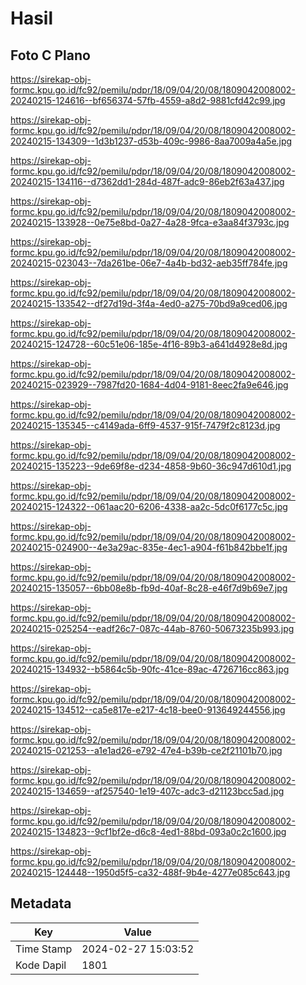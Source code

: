 # Hasil

## Foto C Plano

https://sirekap-obj-formc.kpu.go.id/fc92/pemilu/pdpr/18/09/04/20/08/1809042008002-20240215-124616--bf656374-57fb-4559-a8d2-9881cfd42c99.jpg

https://sirekap-obj-formc.kpu.go.id/fc92/pemilu/pdpr/18/09/04/20/08/1809042008002-20240215-134309--1d3b1237-d53b-409c-9986-8aa7009a4a5e.jpg

https://sirekap-obj-formc.kpu.go.id/fc92/pemilu/pdpr/18/09/04/20/08/1809042008002-20240215-134116--d7362dd1-284d-487f-adc9-86eb2f63a437.jpg

https://sirekap-obj-formc.kpu.go.id/fc92/pemilu/pdpr/18/09/04/20/08/1809042008002-20240215-133928--0e75e8bd-0a27-4a28-9fca-e3aa84f3793c.jpg

https://sirekap-obj-formc.kpu.go.id/fc92/pemilu/pdpr/18/09/04/20/08/1809042008002-20240215-023043--7da261be-06e7-4a4b-bd32-aeb35ff784fe.jpg

https://sirekap-obj-formc.kpu.go.id/fc92/pemilu/pdpr/18/09/04/20/08/1809042008002-20240215-133542--df27d19d-3f4a-4ed0-a275-70bd9a9ced06.jpg

https://sirekap-obj-formc.kpu.go.id/fc92/pemilu/pdpr/18/09/04/20/08/1809042008002-20240215-124728--60c51e06-185e-4f16-89b3-a641d4928e8d.jpg

https://sirekap-obj-formc.kpu.go.id/fc92/pemilu/pdpr/18/09/04/20/08/1809042008002-20240215-023929--7987fd20-1684-4d04-9181-8eec2fa9e646.jpg

https://sirekap-obj-formc.kpu.go.id/fc92/pemilu/pdpr/18/09/04/20/08/1809042008002-20240215-135345--c4149ada-6ff9-4537-915f-7479f2c8123d.jpg

https://sirekap-obj-formc.kpu.go.id/fc92/pemilu/pdpr/18/09/04/20/08/1809042008002-20240215-135223--9de69f8e-d234-4858-9b60-36c947d610d1.jpg

https://sirekap-obj-formc.kpu.go.id/fc92/pemilu/pdpr/18/09/04/20/08/1809042008002-20240215-124322--061aac20-6206-4338-aa2c-5dc0f6177c5c.jpg

https://sirekap-obj-formc.kpu.go.id/fc92/pemilu/pdpr/18/09/04/20/08/1809042008002-20240215-024900--4e3a29ac-835e-4ec1-a904-f61b842bbe1f.jpg

https://sirekap-obj-formc.kpu.go.id/fc92/pemilu/pdpr/18/09/04/20/08/1809042008002-20240215-135057--6bb08e8b-fb9d-40af-8c28-e46f7d9b69e7.jpg

https://sirekap-obj-formc.kpu.go.id/fc92/pemilu/pdpr/18/09/04/20/08/1809042008002-20240215-025254--eadf26c7-087c-44ab-8760-50673235b993.jpg

https://sirekap-obj-formc.kpu.go.id/fc92/pemilu/pdpr/18/09/04/20/08/1809042008002-20240215-134932--b5864c5b-90fc-41ce-89ac-4726716cc863.jpg

https://sirekap-obj-formc.kpu.go.id/fc92/pemilu/pdpr/18/09/04/20/08/1809042008002-20240215-134512--ca5e817e-e217-4c18-bee0-913649244556.jpg

https://sirekap-obj-formc.kpu.go.id/fc92/pemilu/pdpr/18/09/04/20/08/1809042008002-20240215-021253--a1e1ad26-e792-47e4-b39b-ce2f21101b70.jpg

https://sirekap-obj-formc.kpu.go.id/fc92/pemilu/pdpr/18/09/04/20/08/1809042008002-20240215-134659--af257540-1e19-407c-adc3-d21123bcc5ad.jpg

https://sirekap-obj-formc.kpu.go.id/fc92/pemilu/pdpr/18/09/04/20/08/1809042008002-20240215-134823--9cf1bf2e-d6c8-4ed1-88bd-093a0c2c1600.jpg

https://sirekap-obj-formc.kpu.go.id/fc92/pemilu/pdpr/18/09/04/20/08/1809042008002-20240215-124448--1950d5f5-ca32-488f-9b4e-4277e085c643.jpg


## Metadata

| Key        | Value               |
| ---------- | ------------------- |
| Time Stamp | 2024-02-27 15:03:52 |
| Kode Dapil | 1801                |



